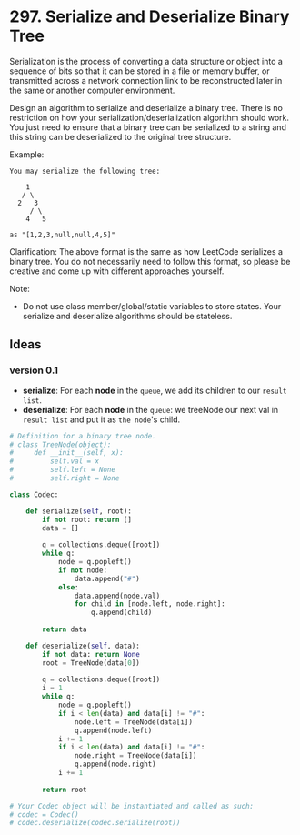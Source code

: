 # 297. Serialize and Deserialize Binary Tree


Serialization is the process of converting a data structure or object into a sequence of bits so that it can be stored in a file or memory buffer, or transmitted across a network connection link to be reconstructed later in the same or another computer environment.

Design an algorithm to serialize and deserialize a binary tree. There is no restriction on how your serialization/deserialization algorithm should work. You just need to ensure that a binary tree can be serialized to a string and this string can be deserialized to the original tree structure.

Example: 

```
You may serialize the following tree:

    1
   / \
  2   3
     / \
    4   5

as "[1,2,3,null,null,4,5]"
```

Clarification: The above format is the same as how LeetCode serializes a binary tree. You do not necessarily need to follow this format, so please be creative and come up with different approaches yourself.

Note: 

* Do not use class member/global/static variables to store states. Your serialize and deserialize algorithms should be stateless.

## Ideas

### version 0.1

* **serialize**: For each **node** in the `queue`, we add its children to our `result list`.
* **deserialize**: For each **node** in the `queue`: we treeNode our next val in `result list` and put it as `the node`'s child. 


``` python
# Definition for a binary tree node.
# class TreeNode(object):
#     def __init__(self, x):
#         self.val = x
#         self.left = None
#         self.right = None

class Codec:

    def serialize(self, root):
        if not root: return [] 
        data = []
        
        q = collections.deque([root])
        while q:
            node = q.popleft()
            if not node: 
                data.append("#")
            else:
                data.append(node.val)
                for child in [node.left, node.right]:
                    q.append(child)
        
        return data

    def deserialize(self, data):
        if not data: return None 
        root = TreeNode(data[0])
        
        q = collections.deque([root])
        i = 1
        while q:
            node = q.popleft()
            if i < len(data) and data[i] != "#":
                node.left = TreeNode(data[i])
                q.append(node.left)
            i += 1
            if i < len(data) and data[i] != "#":
                node.right = TreeNode(data[i])
                q.append(node.right)
            i += 1
            
        return root 

# Your Codec object will be instantiated and called as such:
# codec = Codec()
# codec.deserialize(codec.serialize(root))
```